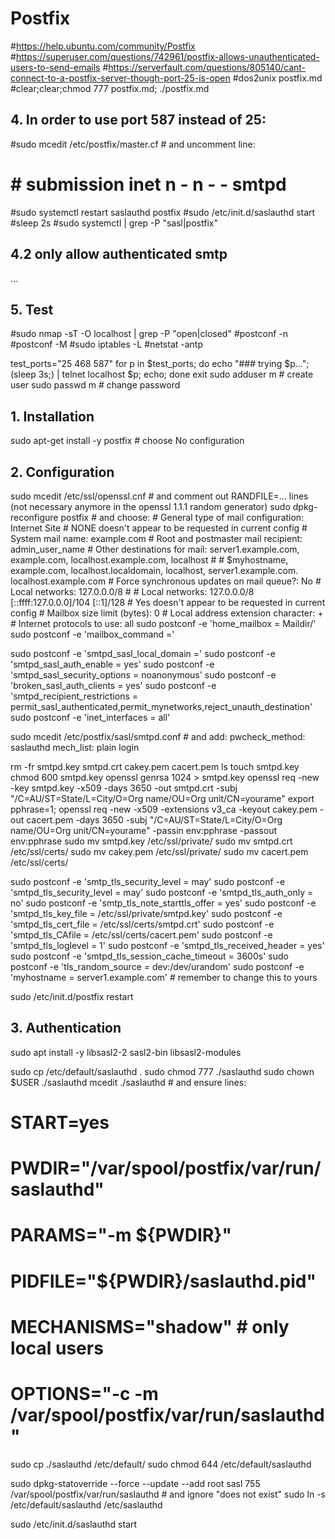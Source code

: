# Postfix
 #https://help.ubuntu.com/community/Postfix
 #https://superuser.com/questions/742961/postfix-allows-unauthenticated-users-to-send-emails
 #https://serverfault.com/questions/805140/cant-connect-to-a-postfix-server-though-port-25-is-open
 #dos2unix postfix.md
 #clear;clear;chmod 777 postfix.md; ./postfix.md




## 4. In order to use port 587 instead of 25:
 #sudo mcedit /etc/postfix/master.cf # and uncomment line:
 #   # submission inet n      -       n       -       -       smtpd
 #sudo systemctl restart saslauthd postfix
 #sudo /etc/init.d/saslauthd start
 #sleep 2s
 #sudo systemctl | grep -P "sasl|postfix"

## 4.2 only allow authenticated smtp
...


## 5. Test
 #sudo nmap -sT -O localhost | grep -P "open|closed"
 #postconf -n
 #postconf -M
 #sudo iptables -L
 #netstat -antp

 test_ports="25 468 587"
 for p in $test_ports; do echo "### trying $p..."; (sleep 3s;) | telnet localhost $p; echo; done
exit
  sudo adduser m    # create user
  sudo passwd m     # change password







## 1. Installation
 sudo apt-get install -y postfix # choose No configuration

## 2. Configuration
  sudo mcedit /etc/ssl/openssl.cnf # and comment out RANDFILE=... lines (not necessary anymore in the openssl 1.1.1 random generator)
  sudo dpkg-reconfigure postfix    # and choose:
    # General type of mail configuration: Internet Site
    # NONE doesn't appear to be requested in current config
    # System mail name: example.com
    # Root and postmaster mail recipient: admin_user_name
    # Other destinations for mail: server1.example.com, example.com, localhost.example.com, localhost
    #  # $myhostname, example.com, localhost.localdomain, localhost, server1.example.com. localhost.example.com
    # Force synchronous updates on mail queue?: No
    # Local networks: 127.0.0.0/8
    #  # Local networks: 127.0.0.0/8 [::ffff:127.0.0.0]/104 [::1]/128
    # Yes doesn't appear to be requested in current config
    # Mailbox size limit (bytes): 0
    # Local address extension character: +
    # Internet protocols to use: all
  sudo postconf -e 'home_mailbox = Maildir/'
  sudo postconf -e 'mailbox_command ='

  sudo postconf -e 'smtpd_sasl_local_domain ='
  sudo postconf -e 'smtpd_sasl_auth_enable = yes'
  sudo postconf -e 'smtpd_sasl_security_options = noanonymous'
  sudo postconf -e 'broken_sasl_auth_clients = yes'
  sudo postconf -e 'smtpd_recipient_restrictions = permit_sasl_authenticated,permit_mynetworks,reject_unauth_destination'
  sudo postconf -e 'inet_interfaces = all'

  sudo mcedit /etc/postfix/sasl/smtpd.conf # and add:
    pwcheck_method: saslauthd
    mech_list: plain login


  rm -fr smtpd.key smtpd.crt cakey.pem cacert.pem
  ls
  touch smtpd.key
  chmod 600 smtpd.key
  openssl genrsa 1024 > smtpd.key
  openssl req -new -key smtpd.key -x509 -days 3650 -out smtpd.crt                       -subj "/C=AU/ST=State/L=City/O=Org name/OU=Org unit/CN=yourame"
  export pphrase=1; openssl req -new -x509 -extensions v3_ca -keyout cakey.pem -out cacert.pem -days 3650 -subj "/C=AU/ST=State/L=City/O=Org name/OU=Org unit/CN=yourame" -passin env:pphrase -passout env:pphrase
  sudo mv smtpd.key /etc/ssl/private/
  sudo mv smtpd.crt /etc/ssl/certs/
  sudo mv cakey.pem /etc/ssl/private/
  sudo mv cacert.pem /etc/ssl/certs/

  sudo postconf -e 'smtp_tls_security_level = may'
  sudo postconf -e 'smtpd_tls_security_level = may'
  sudo postconf -e 'smtpd_tls_auth_only = no'
  sudo postconf -e 'smtp_tls_note_starttls_offer = yes'
  sudo postconf -e 'smtpd_tls_key_file = /etc/ssl/private/smtpd.key'
  sudo postconf -e 'smtpd_tls_cert_file = /etc/ssl/certs/smtpd.crt'
  sudo postconf -e 'smtpd_tls_CAfile = /etc/ssl/certs/cacert.pem'
  sudo postconf -e 'smtpd_tls_loglevel = 1'
  sudo postconf -e 'smtpd_tls_received_header = yes'
  sudo postconf -e 'smtpd_tls_session_cache_timeout = 3600s'
  sudo postconf -e 'tls_random_source = dev:/dev/urandom'
  sudo postconf -e 'myhostname = server1.example.com' # remember to change this to yours

  sudo /etc/init.d/postfix restart


## 3. Authentication
sudo apt install -y libsasl2-2 sasl2-bin libsasl2-modules

sudo cp /etc/default/saslauthd .
sudo chmod 777 ./saslauthd
sudo chown $USER ./saslauthd
mcedit ./saslauthd # and ensure lines:
  # START=yes
  # PWDIR="/var/spool/postfix/var/run/saslauthd"
  # PARAMS="-m ${PWDIR}"
  # PIDFILE="${PWDIR}/saslauthd.pid"
  # MECHANISMS="shadow" # only local users
  # OPTIONS="-c -m /var/spool/postfix/var/run/saslauthd"
sudo cp ./saslauthd /etc/default/
sudo chmod 644 /etc/default/saslauthd

sudo dpkg-statoverride --force --update --add root sasl 755 /var/spool/postfix/var/run/saslauthd  # and ignore "does not exist"
sudo ln -s /etc/default/saslauthd /etc/saslauthd

sudo /etc/init.d/saslauthd start
